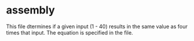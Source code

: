 # assembly
This file dtermines if a given input (1 - 40) results in the same value as four times that input. The equation is specified in the file. 
